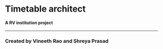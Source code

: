 <html>
  <body>
    <h1>Timetable architect</h1>
    <h4>A RV institution project</h4>
    <hr>
    <h3>Created by Vineeth Rao and Shreya Prasad</h3>
  </body>
</html>
